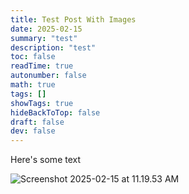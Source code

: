 ```yaml
---
title: Test Post With Images
date: 2025-02-15
summary: "test"
description: "test"
toc: false
readTime: true
autonumber: false
math: true
tags: []
showTags: true
hideBackToTop: false
draft: false
dev: false
---
```


Here's some text

![Screenshot 2025-02-15 at 11.19.53 AM](https://nolanmiller-image-hosting.s3.amazonaws.com/Screenshot+2025-02-15+at+11.19.53+AM.png)
